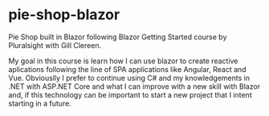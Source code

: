 # pie-shop-blazor
Pie Shop built in Blazor following Blazor Getting Started course by Pluralsight with Gill Clereen.

My goal in this course is learn how I can use blazor to create reactive aplications following the line of SPA applications like Angular, React and Vue. Obviouslly I prefer to continue using C# and my knowledgements in .NET with ASP.NET Core and what I can improve with a new skill with Blazor and, if this technology can be important to start a new project that I intent starting in a future.



